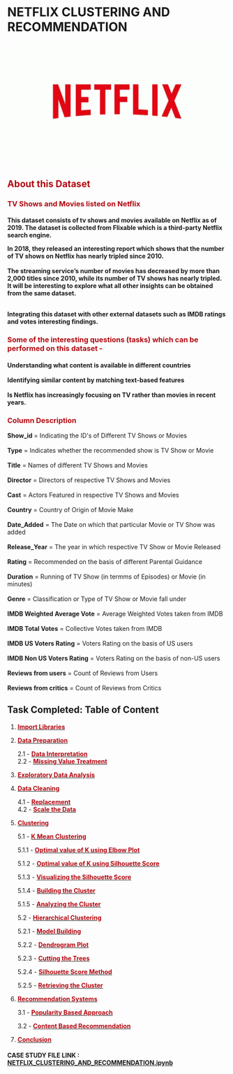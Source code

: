 # NETFLIX CLUSTERING AND RECOMMENDATION

<img src="https://github.com/Akshay672/CASE_STUDY_NETFLIX_CLUSTERING_AND_RECOMMENDATION/blob/main/tenor.gif" width="750" align="center">


<h2><font color='#b20710'>About this Dataset</font></h2>
<h3><font color='#b20710'>TV Shows and Movies listed on Netflix</font></h3>

<h4>This dataset consists of tv shows and movies available on Netflix as of 2019. The dataset is collected from Flixable which is a third-party Netflix search engine.<br>

In 2018, they released an interesting report which shows that the number of TV shows on Netflix has nearly tripled since 2010. 
<br><br>The streaming service’s number of movies has decreased by more than 2,000 titles since 2010, while its number of TV shows has nearly tripled. It will be interesting to explore what all other insights can be obtained from the same dataset.
    
<br>
Integrating this dataset with other external datasets such as IMDB ratings and votes interesting findings.
</h4>
<h3><font color='#b20710'>Some of the interesting questions (tasks) which can be performed on this dataset -</font></h3>
<h4>
Understanding what content is available in different countries<br><br>
Identifying similar content by matching text-based features<br><br>
Is Netflix has increasingly focusing on TV rather than movies in recent years.</h4>
<h3><font color='#b20710'>Column Description</font></h3>

<b>Show_id </b>                             = Indicating the ID's of Different TV Shows or Movies<br><br>
<b>Type</b>                                 = Indicates whether the recommended show is TV Show or Movie<br><br>
<b>Title</b>                                = Names of different TV Shows and Movies<br><br>
<b>Director</b>                             = Directors of respective TV Shows and Movies<br><br>
<b>Cast</b>                                 = Actors Featured in respective TV Shows and Movies<br><br>
<b>Country</b>                              = Country of Origin of Movie Make<br><br>
<b>Date_Added</b>                           = The Date on which that particular Movie or TV Show was added<br><br>
<b>Release_Year</b>                         = The year in which respective TV Show or Movie Released<br><br>
<b>Rating</b>                               = Recommended on the basis of different Parental Guidance<br><br>
<b>Duration</b>                             = Running of TV Show (in termms of Episodes) or Movie (in minutes)<br><br>
<b>Genre</b>                                = Classification or Type of TV Show or Movie fall under<br><br>
<b>IMDB Weighted Average Vote</b>           = Average Weighted Votes taken from IMDB<br><br>
<b>IMDB Total Votes</b>                     = Collective Votes taken from IMDB<br><br>
<b>IMDB US Voters Rating</b>                = Voters Rating on the basis of US users<br><br>
<b>IMDB Non US Voters Rating</b>        = Voters Rating on the basis of non-US users<br><br>
<b>Reviews from users</b>               = Count of Reviews from Users<br><br>
<b>Reviews from critics</b>             = Count of Reviews from Critics



  ## Task Completed: Table of Content

1. **[<font color='#b20710'>Import Libraries</font>](#lib)**


2. **[<font color='#b20710'>Data Preparation</font>](#prep)**

      2.1 - **[<font color='#b20710'>Data Interpretation</font>](#datainter)**   
      2.2 - **[<font color='#b20710'>Missing Value Treatment</font>](#missval)**
      
      
3. **[<font color='#b20710'>Exploratory Data Analysis</font>](#eda)**


4. **[<font color='#b20710'>Data Cleaning</font>](#Dataclean)**

      4.1 - **[<font color='#b20710'>Replacement</font>](#replace)**     
      4.2 - **[<font color='#b20710'>Scale the Data</font>](#scale)**
      
      
5. **[<font color='#b20710'>Clustering</font>](#clus)**

      5.1 - **[<font color='#b20710'>K Mean Clustering</font>](#kmean)**
      
      5.1.1 - **[<font color='#b20710'>Optimal value of K using Elbow Plot</font>](#elbow)**
      
      5.1.2 - **[<font color='#b20710'>Optimal value of K using Silhouette Score</font>](#kss)**
      
      5.1.3 - **[<font color='#b20710'>Visualizing the Silhouette Score</font>](#vissil)**
      
      5.1.4 - **[<font color='#b20710'>Building the Cluster</font>](#buildclus)**
      
      5.1.5 - **[<font color='#b20710'>Analyzing the Cluster</font>](#anaclus)**
                
      5.2 - **[<font color='#b20710'>Hierarchical Clustering</font>](#hierar)**
      
      5.2.1 - **[<font color='#b20710'>Model Building</font>](#modbuild)**
      
      5.2.2 - **[<font color='#b20710'>Dendrogram Plot</font>](#dendro)**
      
      5.2.3 - **[<font color='#b20710'>Cutting the Trees</font>](#cuttree)**
      
      5.2.4 - **[<font color='#b20710'>Silhouette Score Method</font>](#ssm)**
      
      5.2.5 - **[<font color='#b20710'>Retrieving the Cluster</font>](#retclus)**
      
             
               
6. **[<font color='#b20710'>Recommendation Systems</font>](#recom)**

      3.1 - **[<font color='#b20710'>Popularity Based Approach</font>](#pop)**     
      
      3.2 - **[<font color='#b20710'>Content Based Recommendation</font>](#content)** 
      
      
7. **[<font color='#b20710'>Conclusion</font>](#conclusion)**


<h4>CASE STUDY FILE LINK : <a href='https://github.com/Akshay672/CASE_STUDY_NETFLIX_CLUSTERING_AND_RECOMMENDATION/blob/main/NETFLIX_CLUSTERING_AND_RECOMMENDATION.ipynb'>NETFLIX_CLUSTERING_AND_RECOMMENDATION.ipynb</a></h4>
